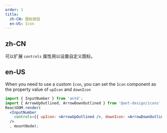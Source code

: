 ```yaml
---
order: 1
title:
  zh-CN: 图标按钮
  en-US: Icon
---
```


## zh-CN

可以扩展 `controls` 属性用以设置自定义图标。

## en-US

When you need to use a custom `Icon`, you can set the `Icon` component as the property value of `upIcon` and `downIcon`

```jsx
import { InputNumber } from 'antd';
import { ArrowUpOutlined, ArrowDownOutlined } from '@ant-design/icons';
ReactDOM.render(
  <InputNumber
    controls={{ upIcon: <ArrowUpOutlined />, downIcon: <ArrowDownOutlined/>} }
  />
  , mountNode);
```
